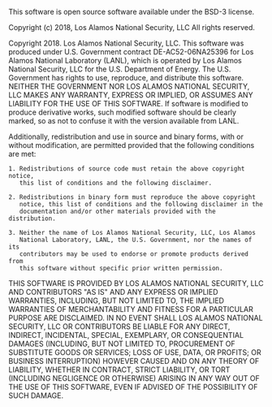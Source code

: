 This software is open source software available under the BSD-3 license.
 
Copyright (c) 2018, Los Alamos National Security, LLC All rights reserved.
  
Copyright 2018. Los Alamos National Security, LLC. This software was produced
under U.S. Government contract DE-AC52-06NA25396 for Los Alamos National
Laboratory (LANL), which is operated by Los Alamos National Security, LLC for
the U.S. Department of Energy. The U.S. Government has rights to use,
reproduce, and distribute this software.  NEITHER THE GOVERNMENT NOR LOS
ALAMOS NATIONAL SECURITY, LLC MAKES ANY WARRANTY, EXPRESS OR IMPLIED, OR
ASSUMES ANY LIABILITY FOR THE USE OF THIS SOFTWARE.  If software is modified
to produce derivative works, such modified software should be clearly marked,
so as not to confuse it with the version available from LANL.
   
Additionally, redistribution and use in source and binary forms, with or
without modification, are permitted provided that the following conditions
are met:

    1. Redistributions of source code must retain the above copyright notice, 
       this list of conditions and the following disclaimer.

    2. Redistributions in binary form must reproduce the above copyright
       notice, this list of conditions and the following disclaimer in the
       documentation and/or other materials provided with the distribution.

    3. Neither the name of Los Alamos National Security, LLC, Los Alamos
       National Laboratory, LANL, the U.S. Government, nor the names of its
       contributors may be used to endorse or promote products derived from 
       this software without specific prior written permission.
    
THIS SOFTWARE IS PROVIDED BY LOS ALAMOS NATIONAL SECURITY, LLC AND
CONTRIBUTORS "AS IS" AND ANY EXPRESS OR IMPLIED WARRANTIES, INCLUDING, BUT
NOT LIMITED TO, THE IMPLIED WARRANTIES OF MERCHANTABILITY AND FITNESS FOR
A PARTICULAR PURPOSE ARE DISCLAIMED. IN NO EVENT SHALL LOS ALAMOS NATIONAL
SECURITY, LLC OR CONTRIBUTORS BE LIABLE FOR ANY DIRECT, INDIRECT,
INCIDENTAL, SPECIAL, EXEMPLARY, OR CONSEQUENTIAL DAMAGES (INCLUDING, BUT NOT
LIMITED TO, PROCUREMENT OF SUBSTITUTE GOODS OR SERVICES; LOSS OF USE, DATA,
OR PROFITS; OR BUSINESS INTERRUPTION) HOWEVER CAUSED AND ON ANY THEORY OF
LIABILITY, WHETHER IN CONTRACT, STRICT LIABILITY, OR TORT (INCLUDING
NEGLIGENCE OR OTHERWISE) ARISING IN ANY WAY OUT OF THE USE OF THIS SOFTWARE,
EVEN IF ADVISED OF THE POSSIBILITY OF SUCH DAMAGE.
